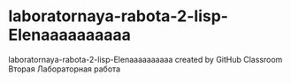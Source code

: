# laboratornaya-rabota-2-lisp-Elenaaaaaaaaaa
laboratornaya-rabota-2-lisp-Elenaaaaaaaaaa created by GitHub Classroom
Вторая Лабораторная работа
